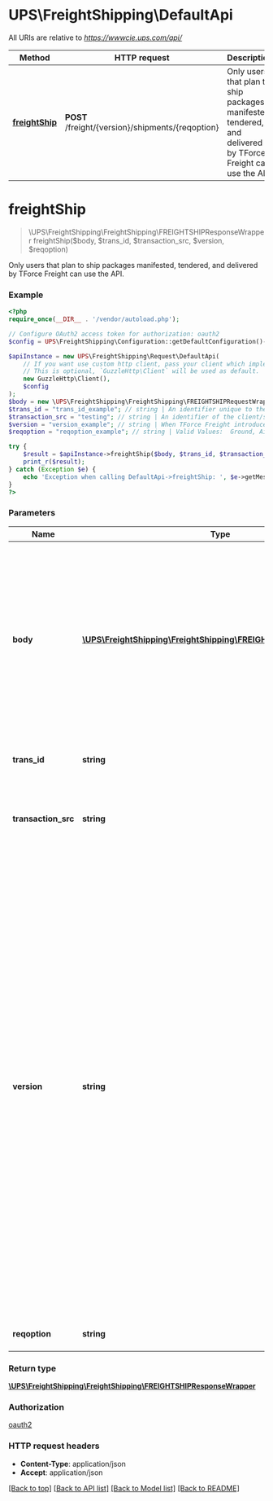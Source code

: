 # UPS\FreightShipping\DefaultApi

All URIs are relative to *https://wwwcie.ups.com/api/*

Method | HTTP request | Description
------------- | ------------- | -------------
[**freightShip**](DefaultApi.md#freightship) | **POST** /freight/{version}/shipments/{reqoption} | Only users that plan to ship packages manifested, tendered, and delivered by TForce Freight can use the API.

# **freightShip**
> \UPS\FreightShipping\FreightShipping\FREIGHTSHIPResponseWrapper freightShip($body, $trans_id, $transaction_src, $version, $reqoption)

Only users that plan to ship packages manifested, tendered, and delivered by TForce Freight can use the API.

### Example
```php
<?php
require_once(__DIR__ . '/vendor/autoload.php');

// Configure OAuth2 access token for authorization: oauth2
$config = UPS\FreightShipping\Configuration::getDefaultConfiguration()->setAccessToken('YOUR_ACCESS_TOKEN');

$apiInstance = new UPS\FreightShipping\Request\DefaultApi(
    // If you want use custom http client, pass your client which implements `GuzzleHttp\ClientInterface`.
    // This is optional, `GuzzleHttp\Client` will be used as default.
    new GuzzleHttp\Client(),
    $config
);
$body = new \UPS\FreightShipping\FreightShipping\FREIGHTSHIPRequestWrapper(); // \UPS\FreightShipping\FreightShipping\FREIGHTSHIPRequestWrapper | Generate sample code for popular API requests by selecting an example below. To view a full sample request and response, first click "Authorize" and enter your application credentials, then populate the required parameters above and click "Try it out".
$trans_id = "trans_id_example"; // string | An identifier unique to the request. Length 32
$transaction_src = "testing"; // string | An identifier of the client/source application that is making the request.Length 512
$version = "version_example"; // string | When TForce Freight introduces new elements  in the response that are not associated with new  request elements, version is used. This ensures  backward compatibility. To get such elements you need to have the right  version. The value of the version is explained in  the Response element Description. Example: Itemized Charges are returned only  when the version element is present and greater  than or equal to 'v1601'.  Format: YYMM = Year and month of the release. Example: v1601 = 2016 Januaryrelease.  Supported values: v1, v1601, v1607. Length 5
$reqoption = "reqoption_example"; // string | Valid Values:  Ground, Air . Length 15

try {
    $result = $apiInstance->freightShip($body, $trans_id, $transaction_src, $version, $reqoption);
    print_r($result);
} catch (Exception $e) {
    echo 'Exception when calling DefaultApi->freightShip: ', $e->getMessage(), PHP_EOL;
}
?>
```

### Parameters

Name | Type | Description  | Notes
------------- | ------------- | ------------- | -------------
 **body** | [**\UPS\FreightShipping\FreightShipping\FREIGHTSHIPRequestWrapper**](../Model/FREIGHTSHIPRequestWrapper.md)| Generate sample code for popular API requests by selecting an example below. To view a full sample request and response, first click &quot;Authorize&quot; and enter your application credentials, then populate the required parameters above and click &quot;Try it out&quot;. |
 **trans_id** | **string**| An identifier unique to the request. Length 32 |
 **transaction_src** | **string**| An identifier of the client/source application that is making the request.Length 512 | [default to testing]
 **version** | **string**| When TForce Freight introduces new elements  in the response that are not associated with new  request elements, version is used. This ensures  backward compatibility. To get such elements you need to have the right  version. The value of the version is explained in  the Response element Description. Example: Itemized Charges are returned only  when the version element is present and greater  than or equal to &#x27;v1601&#x27;.  Format: YYMM &#x3D; Year and month of the release. Example: v1601 &#x3D; 2016 Januaryrelease.  Supported values: v1, v1601, v1607. Length 5 |
 **reqoption** | **string**| Valid Values:  Ground, Air . Length 15 |

### Return type

[**\UPS\FreightShipping\FreightShipping\FREIGHTSHIPResponseWrapper**](../Model/FREIGHTSHIPResponseWrapper.md)

### Authorization

[oauth2](../../README.md#oauth2)

### HTTP request headers

 - **Content-Type**: application/json
 - **Accept**: application/json

[[Back to top]](#) [[Back to API list]](../../README.md#documentation-for-api-endpoints) [[Back to Model list]](../../README.md#documentation-for-models) [[Back to README]](../../README.md)

